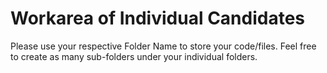 # Workarea of Individual Candidates

Please use your respective Folder Name to store your code/files. Feel free to create as many sub-folders under your individual folders.

